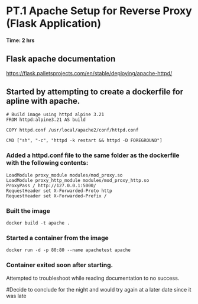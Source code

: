# PT.1 Apache Setup for Reverse Proxy (Flask Application) 
#### Time: 2 hrs

## Flask apache documentation
https://flask.palletsprojects.com/en/stable/deploying/apache-httpd/

## Started by attempting to create a dockerfile for apline with apache.

````
# Build image using httpd alpine 3.21
FROM httpd:alpine3.21 AS build

COPY httpd.conf /usr/local/apache2/conf/httpd.conf

CMD ["sh", "-c", "httpd -k restart && httpd -D FOREGROUND"]

````

### Added a httpd.conf file to the same folder as the dockerfile with the following contents:

```
LoadModule proxy_module modules/mod_proxy.so
LoadModule proxy_http_module modules/mod_proxy_http.so
ProxyPass / http://127.0.0.1:5000/
RequestHeader set X-Forwarded-Proto http
RequestHeader set X-Forwarded-Prefix /
```

### Built the image

````
docker build -t apache .
````
### Started a container from the image

`````
docker run -d -p 80:80 --name apachetest apache
`````
### Container exited soon after starting.

Attempted to troubleshoot while reading documentation to no success.

#Decide to conclude for the night and would try again at a later date since it was late
